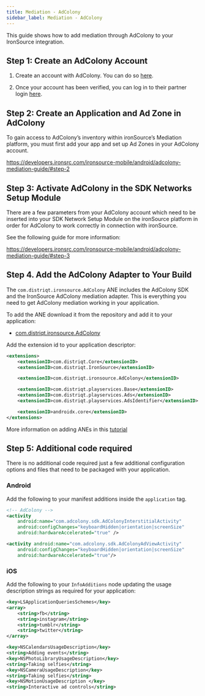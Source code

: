 ```yaml
---
title: Mediation - AdColony
sidebar_label: Mediation - AdColony
---
```


This guide shows how to add mediation through AdColony to your IronSource integration.


## Step 1: Create an AdColony Account 

1. Create an account with AdColony. You can do so [here](https://clients.adcolony.com/signup).

2. Once your account has been verified, you can log in to their partner login [here](https://clients.adcolony.com/login).


## Step 2: Create an Application and Ad Zone in AdColony

To gain access to AdColony’s inventory within ironSource’s Mediation platform, you must first add your app and set up Ad Zones in your AdColony account.

https://developers.ironsrc.com/ironsource-mobile/android/adcolony-mediation-guide/#step-2


## Step 3: Activate AdColony in the SDK Networks Setup Module

There are a few parameters from your AdColony account which need to be inserted into your SDK Network Setup Module on the ironSource platform in order for AdColony to work correctly in connection with ironSource. 

See the following guide for more information:

https://developers.ironsrc.com/ironsource-mobile/android/adcolony-mediation-guide/#step-3



## Step 4. Add the AdColony Adapter to Your Build

The `com.distriqt.ironsource.AdColony` ANE includes the AdColony SDK and the IronSource AdColony mediation adapter. This is everything you need to get AdColony mediation working in your application.

To add the ANE download it from the repository and add it to your application:

- [com.distriqt.ironsource.AdColony](https://github.com/distriqt/ANE-IronSource/raw/master/lib/adcolony/com.distriqt.ironsource.AdColony.ane)

Add the extension id to your application descriptor:

```xml
<extensions>
    <extensionID>com.distriqt.Core</extensionID>
    <extensionID>com.distriqt.IronSource</extensionID>

    <extensionID>com.distriqt.ironsource.AdColony</extensionID>

    <extensionID>com.distriqt.playservices.Base</extensionID>
    <extensionID>com.distriqt.playservices.Ads</extensionID>
    <extensionID>com.distriqt.playservices.AdsIdentifier</extensionID>

    <extensionID>androidx.core</extensionID>
</extensions>
```

More information on adding ANEs in this [tutorial](/docs/tutorials/getting-started)



## Step 5: Additional code required

There is no additional code required just a few additional configuration options and files that need to be packaged with your application.


### Android

Add the following to your manifest additions inside the `application` tag. 

```xml
<!-- AdColony -->
<activity
    android:name="com.adcolony.sdk.AdColonyInterstitialActivity"
    android:configChanges="keyboardHidden|orientation|screenSize"
    android:hardwareAccelerated="true" />

<activity android:name="com.adcolony.sdk.AdColonyAdViewActivity"
    android:configChanges="keyboardHidden|orientation|screenSize"
    android:hardwareAccelerated="true"/>
```



### iOS


Add the following to your `InfoAdditions` node updating the usage description strings as required for your application:

```xml
<key>LSApplicationQueriesSchemes</key>
<array>
    <string>fb</string>
    <string>instagram</string>
    <string>tumblr</string>
    <string>twitter</string>
</array>

<key>NSCalendarsUsageDescription</key>
<string>Adding events</string>
<key>NSPhotoLibraryUsageDescription</key>
<string>Taking selfies</string>
<key>NSCameraUsageDescription</key>
<string>Taking selfies</string>
<key>NSMotionUsageDescription </key>
<string>Interactive ad controls</string>
```


